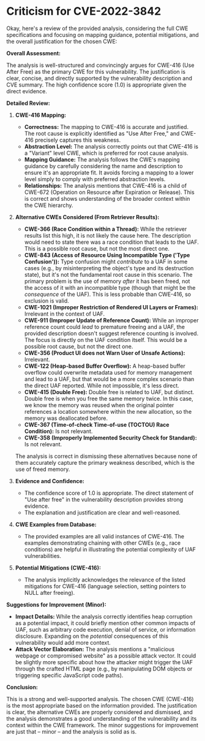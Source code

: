 # Criticism for CVE-2022-3842

Okay, here's a review of the provided analysis, considering the full CWE specifications and focusing on mapping guidance, potential mitigations, and the overall justification for the chosen CWE:

**Overall Assessment:**

The analysis is well-structured and convincingly argues for CWE-416 (Use After Free) as the primary CWE for this vulnerability. The justification is clear, concise, and directly supported by the vulnerability description and CVE summary. The high confidence score (1.0) is appropriate given the direct evidence.

**Detailed Review:**

1.  **CWE-416 Mapping:**

    *   **Correctness:**  The mapping to CWE-416 is accurate and justified. The root cause is explicitly identified as "Use After Free," and CWE-416 precisely captures this weakness.
    *   **Abstraction Level:** The analysis correctly points out that CWE-416 is a "Variant" level CWE, which is preferred for root cause analysis.
    *   **Mapping Guidance:**  The analysis follows the CWE's mapping guidance by carefully considering the name and description to ensure it's an appropriate fit. It avoids forcing a mapping to a lower level simply to comply with preferred abstraction levels.
    *   **Relationships:**  The analysis mentions that CWE-416 is a child of CWE-672 (Operation on Resource after Expiration or Release). This is correct and shows understanding of the broader context within the CWE hierarchy.

2.  **Alternative CWEs Considered (From Retriever Results):**

    *   **CWE-366 (Race Condition within a Thread):** While the retriever results list this high, it is not likely the cause here. The description would need to state there was a race condition that leads to the UAF. This is a possible root cause, but not the most direct one.
    *   **CWE-843 (Access of Resource Using Incompatible Type ('Type Confusion')):** Type confusion might *contribute* to a UAF in some cases (e.g., by misinterpreting the object's type and its destruction state), but it's not the fundamental root cause in this scenario. The primary problem is the use of memory *after* it has been freed, not the access of it with an incompatible type (though that might be the *consequence* of the UAF). This is less probable than CWE-416, so exclusion is valid.
    *   **CWE-1021 (Improper Restriction of Rendered UI Layers or Frames):** Irrelevant in the context of UAF.
    *   **CWE-911 (Improper Update of Reference Count):** While an improper reference count could *lead* to premature freeing and a UAF, the provided description doesn't suggest reference counting is involved. The focus is directly on the UAF condition itself. This would be a possible root cause, but not the direct one.
    *   **CWE-356 (Product UI does not Warn User of Unsafe Actions):** Irrelevant.
    *   **CWE-122 (Heap-based Buffer Overflow):** A heap-based buffer overflow could overwrite metadata used for memory management and lead to a UAF, but that would be a more complex scenario than the direct UAF reported. While not impossible, it's less direct.
    *   **CWE-415 (Double Free):** Double free is related to UAF, but distinct. Double free is when you free the same memory twice. In this case, we know the memory was reused when the original pointer references a location somewhere within the new allocation, so the memory was deallocated before.
    *   **CWE-367 (Time-of-check Time-of-use (TOCTOU) Race Condition):** Is not relevant.
    *   **CWE-358 (Improperly Implemented Security Check for Standard):** Is not relevant.

    The analysis is correct in dismissing these alternatives because none of them accurately capture the primary weakness described, which is the use of freed memory.

3.  **Evidence and Confidence:**

    *   The confidence score of 1.0 is appropriate. The direct statement of "Use after free" in the vulnerability description provides strong evidence.
    *   The explanation and justification are clear and well-reasoned.

4.  **CWE Examples from Database:**

    *   The provided examples are all valid instances of CWE-416. The examples demonstrating chaining with other CWEs (e.g., race conditions) are helpful in illustrating the potential complexity of UAF vulnerabilities.

5.  **Potential Mitigations (CWE-416):**

    *   The analysis implicitly acknowledges the relevance of the listed mitigations for CWE-416 (language selection, setting pointers to NULL after freeing).

**Suggestions for Improvement (Minor):**

*   **Impact Details:** While the analysis correctly identifies heap corruption as a potential impact, it could briefly mention other common impacts of UAF, such as arbitrary code execution, denial of service, or information disclosure. Expanding on the *potential* consequences of this vulnerability would add more context.
*   **Attack Vector Elaboration:** The analysis mentions a "malicious webpage or compromised website" as a possible attack vector. It could be slightly more specific about how the attacker might trigger the UAF through the crafted HTML page (e.g., by manipulating DOM objects or triggering specific JavaScript code paths).

**Conclusion:**

This is a strong and well-supported analysis. The chosen CWE (CWE-416) is the most appropriate based on the information provided. The justification is clear, the alternative CWEs are properly considered and dismissed, and the analysis demonstrates a good understanding of the vulnerability and its context within the CWE framework. The minor suggestions for improvement are just that – minor – and the analysis is solid as is.